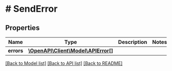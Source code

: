 # # SendError

## Properties

Name | Type | Description | Notes
------------ | ------------- | ------------- | -------------
**errors** | [**\OpenAPI\Client\Model\APIError[]**](APIError.md) |  |

[[Back to Model list]](../../README.md#models) [[Back to API list]](../../README.md#endpoints) [[Back to README]](../../README.md)
